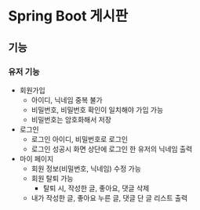 # Spring Boot 게시판

## 기능

### 유저 기능

- 회원가입
  - 아이디, 닉네임 중복 불가
  - 비밀번호, 비밀번호 확인이 일치해야 가입 가능
  - 비밀번호는 암호화해서 저장
- 로그인
  - 로그인 아이디, 비밀번호로 로그인
  - 로그인 성공시 화면 상단에 로그인 한 유저의 닉네임 출력
- 마이 페이지
  - 회원 정보(비밀번호, 닉네임) 수정 가능
  - 회원 탈퇴 가능
    - 탈퇴 시, 작성한 글, 좋아요, 댓글 삭제
  - 내가 작성한 글, 좋아요 누른 글, 댓글 단 글 리스트 출력
